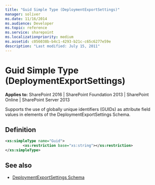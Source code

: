 ```yaml
---
title: "Guid Simple Type (DeploymentExportSettings)"
manager: soliver
ms.date: 11/16/2014
ms.audience: Developer
ms.topic: reference
ms.service: sharepoint
ms.localizationpriority: medium
ms.assetid: c056038b-b4c1-4293-b21c-c65c6277e59e
description: "Last modified: July 15, 2011"
---
```


# Guid Simple Type (DeploymentExportSettings)
  
**Applies to:** SharePoint 2016 | SharePoint Foundation 2013 | SharePoint Online | SharePoint Server 2013
  
Supports the use of globally unique identifiers (GUIDs) as attribute field values in elements of the DeploymentExportSettings Schema.

## Definition

```XML
<xs:simpleType name="Guid">
        <xs:restriction base="xs:string"></xs:restriction>
</xs:simpleType>

```

## See also

- [DeploymentExportSettings Schema](deploymentexportsettings-schema.md)

